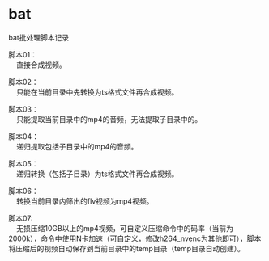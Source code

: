 # bat
bat批处理脚本记录

脚本01：  
&nbsp;&nbsp;&nbsp;&nbsp;直接合成视频。 

脚本02：  
&nbsp;&nbsp;&nbsp;&nbsp;只能在当前目录中先转换为ts格式文件再合成视频。 

脚本03：  
&nbsp;&nbsp;&nbsp;&nbsp;只能提取当前目录中的mp4的音频，无法提取子目录中的。  

脚本04：  
&nbsp;&nbsp;&nbsp;&nbsp;递归提取包括子目录中的mp4的音频。  

脚本05：  
&nbsp;&nbsp;&nbsp;&nbsp;递归转换（包括子目录）为ts格式文件再合成视频。  

脚本06：  
&nbsp;&nbsp;&nbsp;&nbsp;转换当前目录内筛出的flv视频为mp4视频。  

脚本07:  
&nbsp;&nbsp;&nbsp;&nbsp;无损压缩10GB以上的mp4视频，可自定义压缩命令中的码率（当前为2000k），命令中使用N卡加速（可自定义，修改h264_nvenc为其他即可），脚本将压缩后的视频自动保存到当前目录中的temp目录（temp目录自动创建）。
